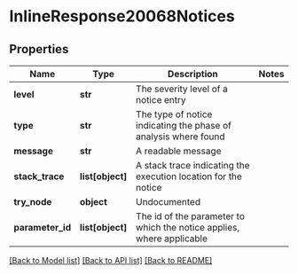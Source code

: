 # InlineResponse20068Notices

## Properties
Name | Type | Description | Notes
------------ | ------------- | ------------- | -------------
**level** | **str** | The severity level of a notice entry | 
**type** | **str** | The type of notice indicating the phase of analysis where found | 
**message** | **str** | A readable message | 
**stack_trace** | **list[object]** | A stack trace indicating the execution location for the notice | 
**try_node** | **object** | Undocumented | 
**parameter_id** | **list[object]** | The id of the parameter to which the notice applies,    where applicable | 

[[Back to Model list]](../README.md#documentation-for-models) [[Back to API list]](../README.md#documentation-for-api-endpoints) [[Back to README]](../README.md)


